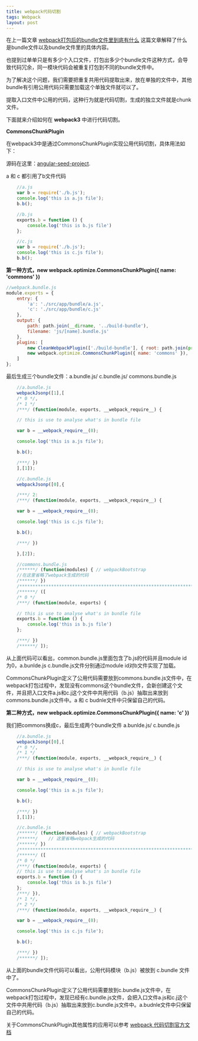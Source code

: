 ```yaml
---
title: webpack代码切割
tags: Webpack
layout: post
---
```



在上一篇文章 [webpack打包后的bundle文件里到底有什么](/2018/10/06/webpack-what-in-bundle.html) 这篇文章解释了什么是bundle文件以及bundle文件里的具体内容。


也提到过单单只是有多少个入口文件，打包出多少个bundle文件这种方式，会导致代码冗余，同一模块代码会被重复打包到不同的bundle文件中。


为了解决这个问题，我们需要把重复共用代码提取出来，放在单独的文件中，其他bundle有引用公用代码只需要加载这个单独文件就可以了。


提取入口文件中公用的代码，这种行为就是代码切割，生成的独立文件就是chunk文件。


下面就来介绍如何在 **webpack3** 中进行代码切割。



**CommonsChunkPlugin**



在webpack3中是通过CommonsChunkPlugin实现公用代码切割，具体用法如下：

源码在这里：[angular-seed-project](https://github.com/LiMeii/angular-seed-project).


a 和 c 都引用了b文件代码
```js
    //a.js
    var b = require('./b.js');
    console.log('this is a.js file');
    b.b();
```
```js
    //b.js
    exports.b = function () {
        console.log('this is b.js file')
    };
```

```js
    //c.js
    var b = require('./b.js');
    console.log('this is c.js file');
    b.b();
```

**第一种方式，new webpack.optimize.CommonsChunkPlugin({ name: 'commons' })**

```js
//webpack.bundle.js
module.exports = {
    entry: {
        'a': './src/app/bundle/a.js',
        'c': './src/app/bundle/c.js'
    },
    output: {
        path: path.join(__dirname, '../build-bundle'),
        filename: 'js/[name].bundle.js'
    },
    plugins: [
        new CleanWebpackPlugin(['./build-bundle'], { root: path.join(process.cwd(), '') }),
        new webpack.optimize.CommonsChunkPlugin({ name: 'commons' }),
    ]
};
```
最后生成三个bundle文件：a.bundle.js/ c.bundle.js/ commons.bundle.js

```js
    //a.bundle.js
    webpackJsonp([1],[
    /* 0 */,
    /* 1 */
    /***/ (function(module, exports, __webpack_require__) {

    // this is use to analyse what's in bundle file

    var b = __webpack_require__(0);

    console.log('this is a.js file');

    b.b();

    /***/ })
    ],[1]);
```
```js
    //c.bundle.js
    webpackJsonp([0],{

    /***/ 2:
    /***/ (function(module, exports, __webpack_require__) {

    var b = __webpack_require__(0);

    console.log('this is c.js file');

    b.b();

    /***/ })

    },[2]);
```
```js
    //commons.bundle.js
    /******/ (function(modules) { // webpackBootstrap
    //在这里省略了webpack生成的代码
    /******/ })
    /************************************************************************/
    /******/ ([
    /* 0 */
    /***/ (function(module, exports) {

    // this is use to analyse what's in bundle file
    exports.b = function () {
        console.log('this is b.js file')
    };

    /***/ })
    /******/ ]);
```

从上面代码可以看出，common.bundle.js里面包含了b.js的代码并且module id 为0，a.bunlde.js c.bundle.js文件分别通过module id对b文件实现了加载。


CommonsChunkPlugin定义了公用代码需要放到commons.bundle.js文件中，在webpack打包过程中，发现没有commons这个bundle文件，会新创建这个文件，并且把入口文件a.js和c.j这个文件中共用代码（b.js）抽取出来放到commons.bundle.js文件中。a 和 c budnle文件中只保留自己的代码。



**第二种方式，new webpack.optimize.CommonsChunkPlugin({ name: 'c' })**



我们把commons换成c，最后生成两个bundle文件 a.bunlde.js/ c.bundle.js

```js
    //a.bundle.js
    webpackJsonp([0],[
    /* 0 */,
    /* 1 */
    /***/ (function(module, exports, __webpack_require__) {

    // this is use to analyse what's in bundle file

    var b = __webpack_require__(0);

    console.log('this is a.js file');

    b.b();

    /***/ })
    ],[1]);
```

```js
    //c.bundle.js
    /******/ (function(modules) { // webpackBootstrap
    /******/ 	// 这里省略webpack生成的代码
    /******/ })
    /************************************************************************/
    /******/ ([
    /* 0 */
    /***/ (function(module, exports) {
    // this is use to analyse what's in bundle file
    exports.b = function () {
        console.log('this is b.js file')
    };
    /***/ }),
    /* 1 */,
    /* 2 */
    /***/ (function(module, exports, __webpack_require__) {

    var b = __webpack_require__(0);

    console.log('this is c.js file');

    b.b();

    /***/ })
    /******/ ]);
```
从上面的bundle文件代码可以看出，公用代码模块（b.js）被放到 c.bundle 文件中了。


CommonsChunkPlugin定义了公用代码需要放到c.bundle.js文件中，在webpack打包过程中，发现已经有c.bundle.js文件，会把入口文件a.js和c.j这个文件中共用代码（b.js）抽取出来放到c.bundle.js文件中。a.budnle文件中只保留自己的代码。


关于CommonsChunkPlugin其他属性的应用可以参考 [webpack 代码切割官方文档](https://webpack.js.org/plugins/commons-chunk-plugin/)